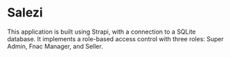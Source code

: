 # Salezi
This application is built using Strapi, with a connection to a SQLite database. It implements a role-based access control with three roles: Super Admin, Fnac Manager, and Seller. 
